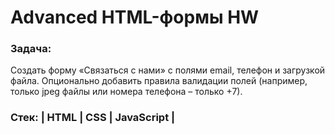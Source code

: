 # Advanced HTML-формы HW

### Задача:
Создать форму «Связаться с нами» с полями email, телефон и загрузкой файла. Опционально добавить правила валидации полей (например, только jpeg файлы или номера телефона – только +7).

### Стек: | HTML | CSS | JavaScript | 

